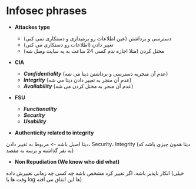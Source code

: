 Infosec phrases
===============

- <b> Attackes type </b>
  - دسترسی و برداشتن (عین اطلاعات رو برمیداری و دستکاری نمی کنی)
  - تغییر دادن (اطلاعات رو دستکاری می کنی)
  - مختل کردن (مثلا اجازه ندم کسی 24 ساعت به یه سایت وصل شه)

- <b> CIA </b>
  
  - ***Confidentiality*** (عدم آن منجربه دسترسی و برداشتن دیتا می شه)
  - ***Integrity*** (عدم آن منجر به تغییر دادن دیتا می شه)
  - ***Availability*** (عدم آن منجر به مختل کردن می شه)


- <b> FSU </b>

  - ***Functionality***
  - ***Security***
  - ***Usability***

- <b> Authenticity related to integrity </b>


دیتا اصیل باشه -> مربوط به تغییر دادن، Security، Integrity (دیتا همون چیزی باشه که یه نفر گذاشته و برسه به مقصد)

- <b> Non Repudiation (We know who did what) </b>

انکار ناپذیر باشه، اگر تغییر کرد مشخص باشه چه کسی چه زمانی تغییرش داده (خیلی وقت ها با log ها این اتفاق می افته)
